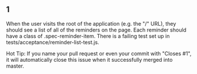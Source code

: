 
## 1
  When the user visits the root of the application (e.g. the "/" URL), they should see a list of all of the reminders on the page.
  Each reminder should have a class of .spec-reminder-item.
  There is a failing test set up in tests/acceptance/reminder-list-test.js.

  Hot Tip: If you name your pull request or even your commit with "Closes #1", it will automatically close this issue when it successfully merged into master.
